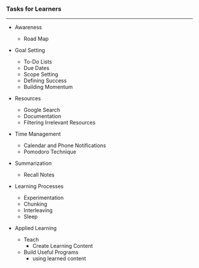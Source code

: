 ### Tasks for Learners 
---

- Awareness
  - Road Map
  
- Goal Setting
  - To-Do Lists
  - Due Dates
  - Scope Setting
  - Defining Success
  - Building Momentum

- Resources 
  - Google Search 
  - Documentation 
  - Filtering Irrelevant Resources
  
- Time Management 
  - Calendar and Phone Notifications
  - Pomodoro Technique
  
- Summarization 
  - Recall Notes
  
- Learning Processes
  - Experimentation 
  - Chunking 
  - Interleaving 
  - Sleep 

- Applied Learning
  - Teach 
    - Create Learning Content
  - Build Useful Programs
    - using learned content


